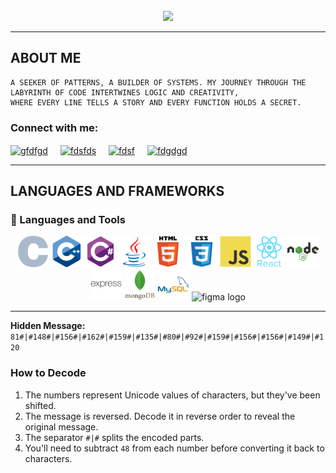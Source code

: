 <br clear="both">
<div align="center">
  <img height="200" src="https://i.gifer.com/y7.gif"  />
</div>

---
## ABOUT ME

```
A SEEKER OF PATTERNS, A BUILDER OF SYSTEMS. MY JOURNEY THROUGH THE LABYRINTH OF CODE INTERTWINES LOGIC AND CREATIVITY,
WHERE EVERY LINE TELLS A STORY AND EVERY FUNCTION HOLDS A SECRET.

```
<h3 align="left">Connect with me:</h3>
<p align="left">
<a href="https://codepen.io/DancingPumpkin65" target="blank"><img align="center" src="https://img.icons8.com/?size=100&id=ZzeDL3KeMGFW&format=png&color=FFFFFF" alt="gfdfgd" height="30" width="30" /></a>
<img width="12" />
<a href="https://github.com/DancingPumpkin65" target="blank"><img align="center" src="https://img.icons8.com/?size=100&id=YSWCDCSF4H3N&format=png&color=FFFFFF" alt="fdsfds" height="30" width="30" /></a>
<img width="12" />
<a href="https://www.codewars.com/users/DancingPumpkin65" target="blank"><img align="center" src="https://img.icons8.com/?size=100&id=HsO2a2iEBCJg&format=png&color=FFFFFF" alt="fdsf" height="35" width="35" /></a>
<img width="12" />
<a href="https://www.kaggle.com/dancingpumpkin65" target="blank"><img align="center" src="https://img.icons8.com/?size=100&id=1gfpj0O16MD1&format=png&color=FFFFFF" alt="fdgdgd" height="25" width="25" /></a>
</p>

---

## LANGUAGES AND FRAMEWORKS

### 🧰 Languages and Tools

<p align="center" style="text-decoration: none;">
  <a href="https://www.cprogramming.com/" target="_blank" rel="noreferrer" style="text-decoration: none;">
    <img src="https://raw.githubusercontent.com/devicons/devicon/master/icons/c/c-original.svg" style="height:50px;" alt="c logo" />
  </a>
  <a href="https://www.w3schools.com/cpp/" target="_blank" rel="noreferrer" style="text-decoration: none;">
    <img src="https://raw.githubusercontent.com/devicons/devicon/master/icons/cplusplus/cplusplus-original.svg" style="height:50px;" alt="cpp logo" />
  </a>
  <a href="https://www.w3schools.com/cs/" target="_blank" rel="noreferrer" style="text-decoration: none;">
    <img src="https://raw.githubusercontent.com/devicons/devicon/master/icons/csharp/csharp-original.svg" style="height:50px;" alt="csharp logo" />
  </a>
  <a href="https://www.java.com" target="_blank" rel="noreferrer" style="text-decoration: none;">
    <img src="https://raw.githubusercontent.com/devicons/devicon/master/icons/java/java-original.svg" style="height:50px;" alt="java logo" />
  </a>
  <a href="https://www.w3.org/html/" target="_blank" rel="noreferrer" style="text-decoration: none;">
    <img src="https://raw.githubusercontent.com/devicons/devicon/master/icons/html5/html5-original-wordmark.svg" style="height:50px;" alt="html logo" />
  </a>
  <a href="https://www.w3schools.com/css/" target="_blank" rel="noreferrer" style="text-decoration: none;">
    <img src="https://raw.githubusercontent.com/devicons/devicon/master/icons/css3/css3-original-wordmark.svg" style="height:50px;" alt="css logo" />
  </a>
  <a href="https://www.javascript.com/" target="_blank" rel="noreferrer" style="text-decoration: none;">
    <img src="https://raw.githubusercontent.com/devicons/devicon/master/icons/javascript/javascript-original.svg" style="height:50px;" alt="javascript logo" />
  </a>
  <a href="https://reactjs.org/" target="_blank" rel="noreferrer" style="text-decoration: none;">
    <img src="https://raw.githubusercontent.com/devicons/devicon/master/icons/react/react-original-wordmark.svg" style="height:50px;" alt="react logo" />
  </a>
  <a href="https://nodejs.org" target="_blank" rel="noreferrer" style="text-decoration: none;">
    <img src="https://raw.githubusercontent.com/devicons/devicon/master/icons/nodejs/nodejs-original-wordmark.svg" style="height:50px;" alt="nodejs logo" />
  </a>
  <a href="https://expressjs.com" target="_blank" rel="noreferrer" style="text-decoration: none;">
    <img src="https://raw.githubusercontent.com/devicons/devicon/master/icons/express/express-original-wordmark.svg" style="height:50px;" alt="express logo" />
  </a>
  <a href="https://www.mongodb.com/" target="_blank" rel="noreferrer" style="text-decoration: none;">
    <img src="https://raw.githubusercontent.com/devicons/devicon/master/icons/mongodb/mongodb-original-wordmark.svg" style="height:50px;" alt="mongodb logo" />
  </a>
  <a href="https://www.mysql.com/" target="_blank" rel="noreferrer" style="text-decoration: none;">
    <img src="https://raw.githubusercontent.com/devicons/devicon/master/icons/mysql/mysql-original-wordmark.svg" style="height:50px;" alt="mysql logo" />
  </a>
  <a href="https://www.figma.com/" target="_blank" rel="noreferrer" style="text-decoration: none;">
    <img src="https://www.vectorlogo.zone/logos/figma/figma-icon.svg" style="height:50px;" alt="figma logo" />
  </a>
</p>




---
**Hidden Message:**  
`81#|#148#|#156#|#162#|#159#|#135#|#80#|#92#|#159#|#156#|#156#|#149#|#120`

### How to Decode
1. The numbers represent Unicode values of characters, but they've been shifted.
2. The message is reversed. Decode it in reverse order to reveal the original message.
3. The separator `#|#` splits the encoded parts.
4. You'll need to subtract `48` from each number before converting it back to characters.

